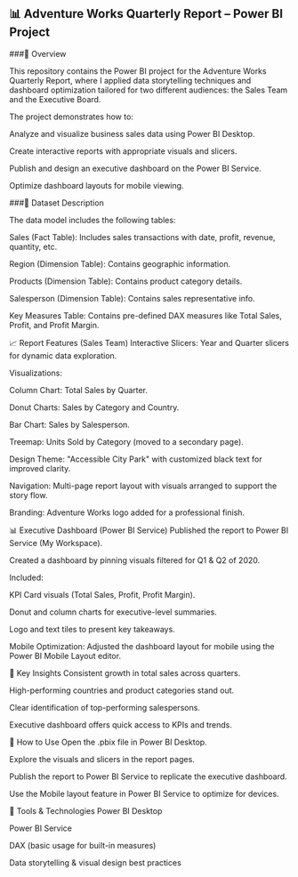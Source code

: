 ## 📊 Adventure Works Quarterly Report – Power BI Project

###📝 Overview

This repository contains the Power BI project for the Adventure Works Quarterly Report, where I applied data storytelling techniques and dashboard optimization tailored for two different audiences: the Sales Team and the Executive Board.

The project demonstrates how to:

Analyze and visualize business sales data using Power BI Desktop.

Create interactive reports with appropriate visuals and slicers.

Publish and design an executive dashboard on the Power BI Service.

Optimize dashboard layouts for mobile viewing.

###🧩 Dataset Description

The data model includes the following tables:

Sales (Fact Table): Includes sales transactions with date, profit, revenue, quantity, etc.

Region (Dimension Table): Contains geographic information.

Products (Dimension Table): Contains product category details.

Salesperson (Dimension Table): Contains sales representative info.

Key Measures Table: Contains pre-defined DAX measures like Total Sales, Profit, and Profit Margin.

📈 Report Features (Sales Team)
Interactive Slicers: Year and Quarter slicers for dynamic data exploration.

Visualizations:

Column Chart: Total Sales by Quarter.

Donut Charts: Sales by Category and Country.

Bar Chart: Sales by Salesperson.

Treemap: Units Sold by Category (moved to a secondary page).

Design Theme: "Accessible City Park" with customized black text for improved clarity.

Navigation: Multi-page report layout with visuals arranged to support the story flow.

Branding: Adventure Works logo added for a professional finish.

📊 Executive Dashboard (Power BI Service)
Published the report to Power BI Service (My Workspace).

Created a dashboard by pinning visuals filtered for Q1 & Q2 of 2020.

Included:

KPI Card visuals (Total Sales, Profit, Profit Margin).

Donut and column charts for executive-level summaries.

Logo and text tiles to present key takeaways.

Mobile Optimization: Adjusted the dashboard layout for mobile using the Power BI Mobile Layout editor.

🧠 Key Insights
Consistent growth in total sales across quarters.

High-performing countries and product categories stand out.

Clear identification of top-performing salespersons.

Executive dashboard offers quick access to KPIs and trends.

🚀 How to Use
Open the .pbix file in Power BI Desktop.

Explore the visuals and slicers in the report pages.

Publish the report to Power BI Service to replicate the executive dashboard.

Use the Mobile layout feature in Power BI Service to optimize for devices.

📌 Tools & Technologies
Power BI Desktop

Power BI Service

DAX (basic usage for built-in measures)

Data storytelling & visual design best practices
